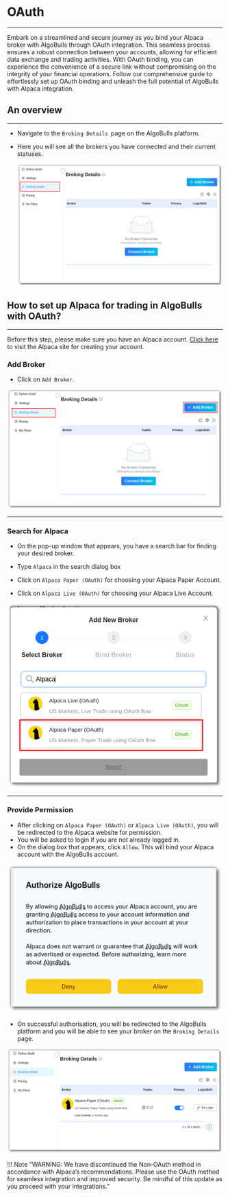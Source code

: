 # OAuth

---

Embark on a streamlined and secure journey as you bind your Alpaca broker with AlgoBulls through OAuth integration. This seamless process ensures a robust connection between your accounts, allowing for efficient data exchange and trading activities. With OAuth binding, you can experience the convenience of a secure link without compromising on the integrity of your financial operations. Follow our comprehensive guide to effortlessly set up OAuth binding and unleash the full potential of AlgoBulls with Alpaca integration.

## An overview

---

- Navigate to the `Broking Details `page on the AlgoBulls platform.
- Here you will see all the brokers you have connected and their current statuses.

  [![pythonbuild](../python_build/imgs_v2/pyBuild_broking_details_1.png "Click to Enlarge or Ctrl+Click to open in a new Tab")](../python_build/imgs_v2/pyBuild_broking_details_1.png)

## How to set up Alpaca for trading in AlgoBulls with OAuth?
---
Before this step, please make sure you have an Alpaca account. [Click here](https://alpaca.markets/) to visit the Alpaca site for creating your account.


### Add Broker

- Click on `Add Broker`.

[![main page](../python_build/imgs_v2/pyBuild_broking_details.png "Click to Enlarge or Ctrl+Click to open in a new Tab")](../python_build/imgs_v2/pyBuild_broking_details.png)

---

### Search for Alpaca

- On the pop-up window that appears, you have a search bar for finding your desired broker.

- Type `Alpaca` in the search dialog box
- Click on `Alpaca Paper (OAuth)` for choosing your Alpaca Paper Account.
- Click on `Alpaca Live (OAuth)` for choosing your Alpaca Live Account.

[![img.png](../python_build/imgs_v2/Python_Build_Broking_details_paper_mode_1.png "Click to Enlarge or Ctrl+Click to open in a new Tab")](../python_build/imgs_v2/Python_Build_Broking_details_paper_mode_1.png)

---

### Provide Permission

- After clicking on `Alpaca Paper (OAuth)` or `Alpaca Live (OAuth)`, you will be redirected to the Alpaca website for permission.
- You will be asked to login if you are not already logged in.
- On the dialog box that appears, click `Allow`. This will bind your Alpaca account with the AlgoBulls account.


[![img.png](../python_build/imgs_v2/python_build_authorize.png "Click to Enlarge or Ctrl+Click to open in a new Tab")](../python_build/imgs_v2/python_build_authorize.png)

- On successful authorisation, you will be redirected to the AlgoBulls platform and you will be able to see your broker on the `Broking Details `page.

[![img.png](../python_build/imgs_v2/python_build_Oauth_successful.png "Click to Enlarge or Ctrl+Click to open in a new Tab")](../python_build/imgs_v2/python_build_Oauth_successful.png)


!!! Note "WARNING: We have discontinued the Non-OAuth method in accordance with Alpaca’s recommendations. Please use the OAuth method for seamless integration and improved security. Be mindful of this update as you proceed with your integrations."



